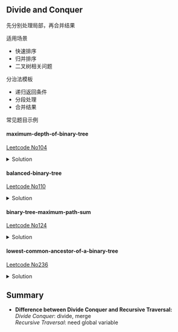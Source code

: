 ## **Divide and Conquer**

先分别处理局部，再合并结果

适用场景

- 快速排序
- 归并排序
- 二叉树相关问题

分治法模板

- 递归返回条件
- 分段处理
- 合并结果

常见题目示例

#### maximum-depth-of-binary-tree 
[Leetcode No104](https://leetcode.com/problems/maximum-depth-of-binary-tree/)
<details>
  <summary>Solution</summary>

1. Divide Conquer
```Python
class Solution:
    def maxDepth(self, root: TreeNode) -> int:
        if root is None:
            return 0
        return 1 + max(self.maxDepth(root.left), self.maxDepth(root.right))
```
2. Level Order
```Python
class Solution:
    def maxDepth(self, root: TreeNode) -> int:
        result = 0
        if not root:
            return result
        # use queue
        q = []
        q.append(root)
        while len(q) != 0:
            result=result+1
            for i in range(len(q)):
                r = q.pop(0)
                if r.left:
                    q.append(r.left)
                if r.right:
                    q.append(r.right)

        return result
```
</details>

#### balanced-binary-tree 
[Leetcode No110](https://leetcode.com/problems/balanced-binary-tree/)
<details>
  <summary>Solution</summary>

a height-balanced binary tree:  
a binary tree in which the left and right subtrees of **every** node differ in height by no more than 1.

1. 分治法，左边平衡 && 右边平衡 && 左右两边高度 <= 1，

```Python
class Solution:
    def isBalanced(self, root: TreeNode) -> bool:
    
        d, result= self.depth(root)
        return result
        
    def depth(self, root):
        
        if root is None:
            return 0, True

        depth_left, res_left=self.depth(root.left)
        depth_right, res_right=self.depth(root.right)
        
        dep=max(depth_left, depth_right)+1 
        result=res_left and res_right and abs(depth_left-depth_right)<2
        
        return dep, result
```

2. Interative-posorder??

```Python
class Solution:
    def isBalanced(self, root: TreeNode) -> bool:

        s = [[TreeNode(), -1, -1]]
        node, last = root, None
        while len(s) > 1 or node is not None:
            if node is not None:
                s.append([node, -1, -1])
                node = node.left
                if node is None:
                    s[-1][1] = 0
            else:
                peek = s[-1][0]
                if peek.right is not None and last != peek.right:
                    node = peek.right
                else:
                    if peek.right is None:
                        s[-1][2] = 0
                    last, dl, dr = s.pop()
                    if abs(dl - dr) > 1:
                        return False
                    d = max(dl, dr) + 1
                    if s[-1][1] == -1:
                        s[-1][1] = d
                    else:
                        s[-1][2] = d
        
        return True
```
</details>

#### binary-tree-maximum-path-sum 
[Leetcode No124](https://leetcode.com/problems/binary-tree-maximum-path-sum/)
<details>
  <summary>Solution</summary>

Given a non-empty binary tree, find the maximum path sum.
Four ways:  
1. current node + left subtree
2. current node + right subtree
3. current node
4. current node + left subtree + right subtree

```Python
class Solution:
    def maxPathSum(self, root: TreeNode) -> int:
        self.result=float('-inf')
        
        def Submax(root):
            if root is None:
                return 0
            left=max(0, Submax(root.left))
            right=max(0, Submax(root.right))
            self.result=max(self.result, left+right+root.val)

            return max(left, right)+root.val
        
        Submax(root)
        
        return self.result
```
</details>

#### lowest-common-ancestor-of-a-binary-tree 
[Leetcode No236](https://leetcode.com/problems/lowest-common-ancestor-of-a-binary-tree/)
<details>
  <summary>Solution</summary>

```Python
class Solution:
    def lowestCommonAncestor(self, root: 'TreeNode', p: 'TreeNode', q: 'TreeNode') -> 'TreeNode':
        
        # return condition
        if root is None:
            return None
        # return condition: if meet p or q, then stop
        if root == p or root == q:
            return root
        
        left = self.lowestCommonAncestor(root.left, p, q)
        right = self.lowestCommonAncestor(root.right, p, q)
        
        # find both
        if left is not None and right is not None:
            return root
        # find one
        elif left is not None:
            return left
        elif right is not None:
            return right
        # find noting 
        else:
            return None
```
</details>

## **Summary**
- **Difference between Divide Conquer and Recursive Traversal:**  
*Divide Conquer*:   divide, merge  
*Recursive Traversal*:  need global variable